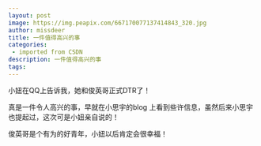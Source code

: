 ```yaml
---
layout: post
image: https://img.peapix.com/667170077137414843_320.jpg
author: missdeer
title: 一件值得高兴的事
categories: 
 - imported from CSDN
description: 一件值得高兴的事
tags: 
---
```


小妞在QQ上告诉我，她和俊英哥正式DTR了！

真是一件令人高兴的事，早就在小思宇的blog 上看到些许信息，虽然后来小思宇也提起过，这次可是小妞亲自说的！

俊英哥是个有为的好青年，小妞以后肯定会很幸福！
